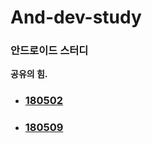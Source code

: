 # And-dev-study
### 안드로이드 스터디
**공유의 힘.**

- ### [180502](https://github.com/and-dev-study/180502/wiki/Study.)
- ### [180509](https://github.com/and-dev-study/180509/wiki/Study.)
